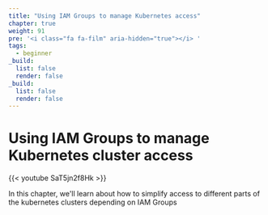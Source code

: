 ```yaml
---
title: "Using IAM Groups to manage Kubernetes access"
chapter: true
weight: 91
pre: '<i class="fa fa-film" aria-hidden="true"></i> '
tags:
  - beginner
_build:
  list: false
  render: false
_build:
  list: false
  render: false
---
```

# Using IAM Groups to manage Kubernetes cluster access

{{< youtube SaT5jn2f8Hk >}}

In this chapter, we'll learn about how to simplify access to different parts of the kubernetes clusters
depending on IAM Groups
